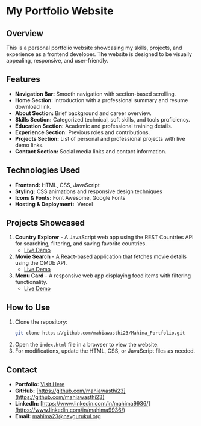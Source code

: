  # My Portfolio Website

## Overview

This is a personal portfolio website showcasing my skills, projects, and experience as a frontend developer. The website is designed to be visually appealing, responsive, and user-friendly.

## Features

- **Navigation Bar:** Smooth navigation with section-based scrolling.
- **Home Section:** Introduction with a professional summary and resume download link.
- **About Section:** Brief background and career overview.
- **Skills Section:** Categorized technical, soft skills, and tools proficiency.
- **Education Section:** Academic and professional training details.
- **Experience Section:** Previous roles and contributions.
- **Projects Section:** List of personal and professional projects with live demo links.
- **Contact Section:** Social media links and contact information.

## Technologies Used

- **Frontend:** HTML, CSS, JavaScript
- **Styling:** CSS animations and responsive design techniques
- **Icons & Fonts:** Font Awesome, Google Fonts
- **Hosting & Deployment:**  Vercel

## Projects Showcased

1. **Country Explorer** - A JavaScript web app using the REST Countries API for searching, filtering, and saving favorite countries.
   - [Live Demo](https://country-explorer-tau.vercel.app/)
2. **Movie Search** - A React-based application that fetches movie details using the OMDb API.
   - [Live Demo](https://effortless-klepon-b43b1e.netlify.app/)
3. **Menu Card** - A responsive web app displaying food items with filtering functionality.
   - [Live Demo](https://cheery-daifuku-7a94be.netlify.app/)

## How to Use

1. Clone the repository:
   ```bash
   git clone https://github.com/mahiawasthi23/Mahima_Portfolio.git
   ```
2. Open the `index.html` file in a browser to view the website.
3. For modifications, update the HTML, CSS, or JavaScript files as needed.

## Contact

- **Portfolio:** [Visit Here](https://mahima-portfolio-zmff.vercel.app/)
- **GitHub:** [https://github.com/mahiawasthi23](https://github.com/mahiawasthi23)
- **LinkedIn:** [https://www.linkedin.com/in/mahima9936/](https://www.linkedin.com/in/mahima9936/)
- **Email:** [mahima23@navgurukul.org](mailto\:mahima23@navgurukul.org)
